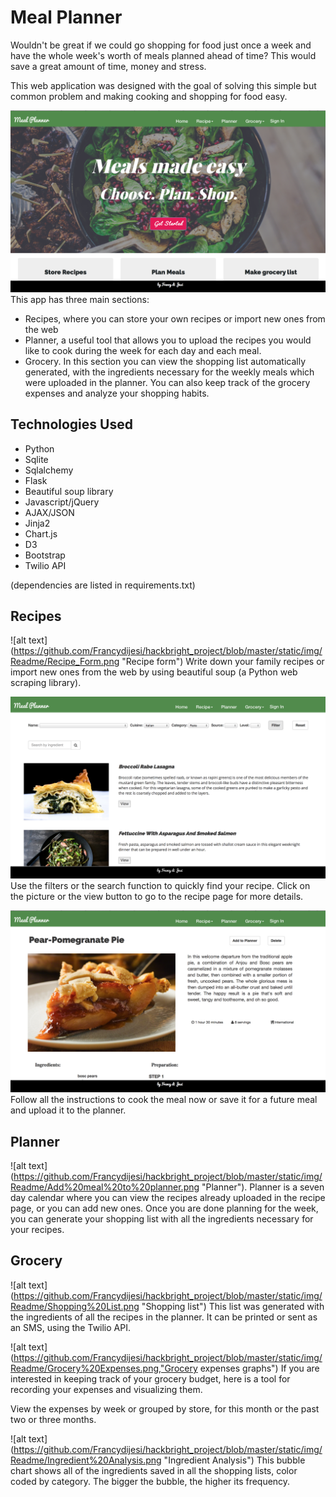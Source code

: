 # Meal Planner

Wouldn't be great if we could go shopping for food just once a week and have the whole week's worth of meals planned ahead of time? This would save a great amount of time, money and stress.

This web application was designed with the goal of solving this simple but common problem and making cooking and shopping for food easy.

![alt text](https://github.com/Francydijesi/hackbright_project/blob/master/static/img/Readme/Homepage.png "Homepage")
This app has three main sections:
* Recipes, where you can store your own recipes or import new ones from the web
* Planner, a useful tool that allows you to upload the recipes you would like to cook during the week for each day and each meal.
* Grocery. In this section you can view the shopping list automatically generated, with the ingredients necessary for the weekly meals which were uploaded in the planner. You can also keep track of the grocery expenses and analyze your shopping habits.  


## <a name="technologiesused"></a>Technologies Used

* Python
* Sqlite
* Sqlalchemy
* Flask
* Beautiful soup library
* Javascript/jQuery
* AJAX/JSON
* Jinja2
* Chart.js
* D3
* Bootstrap
* Twilio API

(dependencies are listed in requirements.txt)


## <a name="run"></a>Recipes 
![alt text]
(https://github.com/Francydijesi/hackbright_project/blob/master/static/img/Readme/Recipe_Form.png "Recipe form")
Write down your family recipes or import new ones from the web by using beautiful soup (a Python web scraping library). 


![alt text](https://github.com/Francydijesi/hackbright_project/blob/master/static/img/Readme/Recipe%20List.png "Recipe View")
Use the filters or the search function to quickly find your recipe. Click on the picture or the view button to go to the recipe page for more details.


![alt text](https://github.com/Francydijesi/hackbright_project/blob/master/static/img/Readme/Recipe%20Page.png "Recipe Page")
Follow all the instructions to cook the meal now or save it for a future meal and upload it to the planner.


## <a name="run"></a>Planner
![alt text]
(https://github.com/Francydijesi/hackbright_project/blob/master/static/img/Readme/Add%20meal%20to%20planner.png "Planner").
Planner is a seven day calendar where you can view the recipes already uploaded in the recipe page, or you can add new ones.
Once you are done planning for the week, you can generate your shopping list with all the ingredients necessary for your recipes.


## <a name="run"></a>Grocery
![alt text]
(https://github.com/Francydijesi/hackbright_project/blob/master/static/img/Readme/Shopping%20List.png "Shopping list")
This list was generated with the ingredients of all the recipes in the planner.
It can be printed or sent as an SMS, using the Twilio API.


![alt text]
(https://github.com/Francydijesi/hackbright_project/blob/master/static/img/Readme/Grocery%20Expenses.png,"Grocery expenses graphs")
If you are interested in keeping track of your grocery budget, here is a tool for recording your expenses and visualizing them.

View the expenses by week or grouped by store, for this month or the past two or three months.


![alt text]
(https://github.com/Francydijesi/hackbright_project/blob/master/static/img/Readme/Ingredient%20Analysis.png "Ingredient Analysis")
This bubble chart shows all of the ingredients saved in all the shopping lists, color coded by category. The bigger the bubble, the higher its frequency. 
